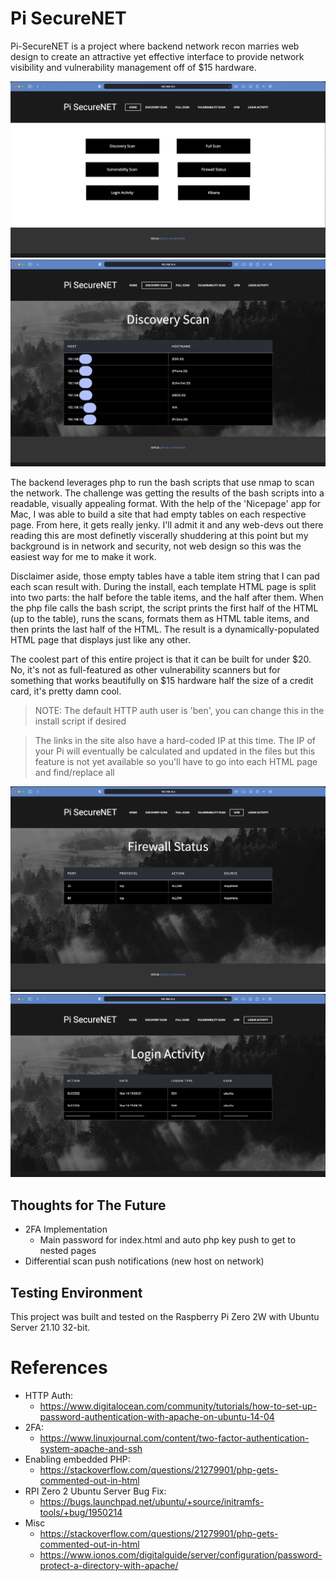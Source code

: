 # Pi SecureNET
Pi-SecureNET is a project where backend network recon marries web design to create an attractive yet effective interface to provide network visibility and vulnerability management off of $15 hardware.

![](https://github.com/ben3636/pi-securenet/blob/main/screenshots/Screen%20Shot%202021-11-14%20at%202.49.21%20PM.png)
![](https://github.com/ben3636/pi-securenet/blob/main/screenshots/Screen%20Shot%202021-11-14%20at%202.50.01%20PM.png)

The backend leverages php to run the bash scripts that use nmap to scan the network. The challenge was getting the results of the bash scripts into a readable, visually appealing format. With the help of the 'Nicepage' app for Mac, I was able to build a site that had empty tables on each respective page. From here, it gets really jenky. I'll admit it and any web-devs out there reading this are most definetly viscerally shuddering at this point but my background is in network and security, not web design so this was the easiest way for me to make it work. 

Disclaimer aside, those empty tables have a table item string that I can pad each scan result with. During the install, each template HTML page is split into two parts: the half before the table items, and the half after them. When the php file calls the bash script, the script prints the first half of the HTML (up to the table), runs the scans, formats them as HTML table items, and then prints the last half of the HTML. The result is a dynamically-populated HTML page that displays just like any other. 

The coolest part of this entire project is that it can be built for under $20. No, it's not as full-featured as other vulnerability scanners but for something that works beautifully on $15 hardware half the size of a credit card, it's pretty damn cool. 

>NOTE: The default HTTP auth user is 'ben', you can change this in the install script if desired 

> The links in the site also have a hard-coded IP at this time. The IP of your Pi will eventually be calculated and updated in the files but this feature is not yet available so you'll have to go into each HTML page and find/replace all

![](https://github.com/ben3636/pi-securenet/blob/main/screenshots/Screen%20Shot%202021-11-14%20at%202.49.34%20PM.png)
![](https://github.com/ben3636/pi-securenet/blob/main/screenshots/Screen%20Shot%202021-11-14%20at%202.49.45%20PM.png)

## Thoughts for The Future
* 2FA Implementation
   * Main password for index.html and auto php key push to get to nested pages
* Differential scan push notifications (new host on network)

## Testing Environment
This project was built and tested on the Raspberry Pi Zero 2W with Ubuntu Server 21.10 32-bit.

# References
* HTTP Auth: 
   * https://www.digitalocean.com/community/tutorials/how-to-set-up-password-authentication-with-apache-on-ubuntu-14-04
* 2FA:
   * https://www.linuxjournal.com/content/two-factor-authentication-system-apache-and-ssh
* Enabling embedded PHP:
   * https://stackoverflow.com/questions/21279901/php-gets-commented-out-in-html
* RPI Zero 2 Ubuntu Server Bug Fix:
   * https://bugs.launchpad.net/ubuntu/+source/initramfs-tools/+bug/1950214
* Misc
   * https://stackoverflow.com/questions/21279901/php-gets-commented-out-in-html
   * https://www.ionos.com/digitalguide/server/configuration/password-protect-a-directory-with-apache/

